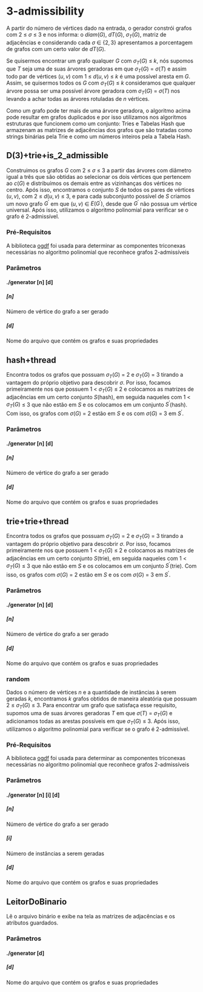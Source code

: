 # 3-admissibility

  A partir do número de vértices dado na entrada, o gerador constrói grafos com $2$ $\le$ $\sigma$ $\le$ $3$ e nos
    informa: o $diam(G)$, $dT(G)$, $\sigma_{T}(G)$, matriz de adjacências e considerando cada $\sigma$ $\in$ $\{2,3\}$ apresentamos a porcentagem de grafos com um certo valor de $dT(G)$.
    
 Se quisermos encontrar um grafo qualquer $G$ com $\sigma_{T}(G)$ $\le$ $k$, nós supomos que $T$ seja uma de suas árvores geradoras em que $\sigma_{T}(G)$ $=$ $\sigma(T)$ e assim todo par de vértices $(u,v)$ com $1$ $\le$ $d(u,v)$ $\le$ $k$ é uma possível aresta em $G$. Assim, se quisermos todos os $G$ com $\sigma_{T}(G)$ $\le$ $k$ consideramos que qualquer árvore possa ser uma possível árvore geradora com $\sigma_{T}(G)$ $=$ $\sigma(T)$ nos levando a achar todas as árvores rotuladas de $n$ vértices.
    
 Como um grafo pode ter mais de uma árvore geradora, o algoritmo acima pode resultar em grafos duplicados e por isso utilizamos nos algoritmos estruturas que funcionem como um conjunto: Tries e Tabelas Hash que armazenam as matrizes de adjacências dos grafos que são tratadas como strings binárias pela Trie e como um números inteiros pela a Tabela Hash.

  ## D(3)+trie+is_2_admissible
  
   Construimos os grafos $G$ com $2$ $\le$ $\sigma$ $\le$ $3$ a partir das árvores com diâmetro igual a três que são obtidas ao selecionar os dois vértices que pertencem ao $c(G)$ e distribuímos os demais entre as vizinhanças dos vértices no centro.
        Após isso, encontramos o conjunto $S$ de todos os pares de vértices $(u, v)$, com $2$ $\le$ $d(u, v)$ $\le$ $3$, e para cada subconjunto possível de $S$ criamos um novo grafo $G^{'}$ em que $(u, v)$ $\in$ $E(G^{'})$, desde que $G^{'}$ não possua um vértice universal.  Após isso, utilizamos o algoritmo polinomial para verificar se o grafo é 2-admissível.
  
  ### Pré-Requisitos
  A biblioteca [ogdf](https://ogdf.uos.de/2022/02/02/dogwood/) foi usada para determinar as componentes triconexas necessárias no algoritmo polinomial que reconhece grafos 2-admissíveis
  
  ### Parâmetros
  
  #### ./generator [n] [d]
  
  ##### [n]
  Número de vértice do grafo a ser gerado
  
  ##### [d]
  Nome do arquivo que contém os grafos e suas propriedades
  
  ## hash+thread
  
   Encontra todos os grafos que possuam $\sigma_{T}(G)$ $=$ 2 e $\sigma_{T}(G)$ $=$ 3 tirando a vantagem do próprio objetivo para descobrir $\sigma$. Por isso, focamos primeiramente nos que possuem 1 $<$ $\sigma_{T}(G)$ $\le$ 2 e colocamos as matrizes de adjacências em um certo conjunto $S$(hash), em seguida naqueles com 1 $<$ $\sigma_{T}(G)$ $\le$ $3$ que não estão em $S$ e os colocamos em um conjunto $S^{'}$(hash). Com isso, os grafos com $\sigma(G)$ $=$ 2 estão em $S$ e os com $\sigma(G)$ $=$ 3 em $S^{'}$.

  ### Parâmetros
  
  #### ./generator [n] [d]
  
  ##### [n]
  Número de vértice do grafo a ser gerado
  
  ##### [d]
  Nome do arquivo que contém os grafos e suas propriedades
  
  ## trie+trie+thread
  
  Encontra todos os grafos que possuam $\sigma_{T}(G)$ $=$ 2 e $\sigma_{T}(G)$ $=$ 3 tirando a vantagem do próprio objetivo para descobrir $\sigma$. Por isso, focamos primeiramente nos que possuem 1 $<$ $\sigma_{T}(G)$ $\le$ 2 e colocamos as matrizes de adjacências em um certo conjunto $S$(trie), em seguida naqueles com 1 $<$ $\sigma_{T}(G)$ $\le$ $3$ que não estão em $S$ e os colocamos em um conjunto $S^{'}$(trie). Com isso, os grafos com $\sigma(G)$ $=$ 2 estão em $S$ e os com $\sigma(G)$ $=$ 3 em $S^{'}$.
 
  ### Parâmetros
  
  #### ./generator [n] [d]
  
  ##### [n]
  Número de vértice do grafo a ser gerado
  
  ##### [d]
  Nome do arquivo que contém os grafos e suas propriedades
  
  ### random

   Dados o número de vértices $n$ e a quantidade de instâncias à serem geradas $k$, encontramos $k$ grafos obtidos de maneira aleatória que possuam $2$ $\le$ $\sigma_{T}(G)$ $\le$ $3$. Para encontrar um grafo que satisfaça esse requisito, supomos uma de suas árvores geradoras $T$ em que $\sigma(T)$ $=$ $\sigma_{T}(G)$ e adicionamos todas as arestas possíveis em que $\sigma_{T}(G)$ $\le$ $3$. Após isso, utilizamos o algoritmo polinomial para verificar se o grafo é 2-admissível.
  
   ### Pré-Requisitos
  A biblioteca [ogdf](https://ogdf.uos.de/2022/02/02/dogwood/) foi usada para determinar as componentes triconexas necessárias no algoritmo polinomial que reconhece grafos 2-admissíveis
  
  ### Parâmetros
  
  #### ./generator [n] [i] [d]
  
  ##### [n]
  Número de vértice do grafo a ser gerado
  
  ##### [i]
  Número de instâncias a serem geradas
  
  ##### [d]
  Nome do arquivo que contém os grafos e suas propriedades
  
  ## LeitorDoBinario
  Lê o arquivo binário e exibe na tela as matrizes de adjacências e os atributos guardados.
  
  ### Parâmetros
  
  #### ./generator [d]

  ##### [d]
  Nome do arquivo que contém os grafos e suas propriedades 
